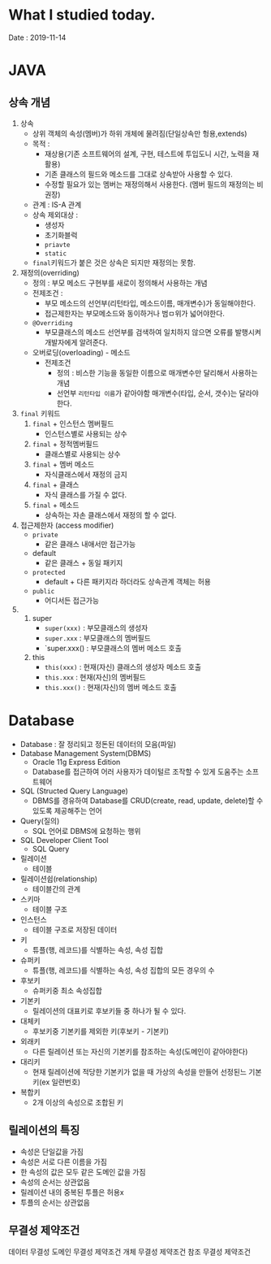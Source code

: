 # What I studied today.
Date : 2019-11-14

# JAVA
## 상속 개념
1. 상속
   - 상위 객체의 속성(멤버)가 하위 개체에 물려짐(단일상속만 헝용,extends)
   - 목적 : 
       - 재상용(기존 소프트웨어의 설계, 구현, 테스트에 투입도니 시간, 노력을 재활용)
       - 기존 클래스의 필드와 메소드를 그대로 상속받아 사용할 수 있다.
       - 수정할 필요가 있는 멤버는 재정의해서 사용한다.
           (멤버 필드의 재정의는 비권장)
   - 관계 : IS-A 관계
   - 상속 제외대상 :
        -  생성자
        -  초기화블럭
        -  `priavte`
        -  `static`
    -  `final`키워드가 붙은 것은 상속은 되지만 재정의는 못함.
2. 재정의(overriding)
    - 정의 : 부모 메소드 구현부를 새로이 정의해서 사용하는 개념
    - 전제조건 : 
        - 부모 메소드의 선언부(리턴타입, 메소드이름, 매개변수)가 동일해야한다.
        - 접근제한자는 부모메소드와 동이하거나 범ㅁ위가 넓어야한다.
    - `@Overriding` 
        - 부모클래스의 메소드 선언부를 검색하여 일치하지 않으면 오류를 발행시켜 개발자에게 알려준다.
    - 오버로딩(overloading) - 메소드
        - 전제조건
            - 정의 : 비스한 기능을 동일한 이름으로 매개변수만 달리해서 사용하는 개념
            - 선언부 `리턴타입 이름`가 같아야함 매개변수(타입, 순서, 갯수)는 달라야한다.
3. `final` 키워드
    1. `final` + 인스턴스 멤버필드 
        - 인스턴스별로 사용되는 상수
    2. `final` + 정적멤버필드 
        - 클래스별로 사용되는 상수
    3. `final` + 멤버 메소드 
        - 자식클래스에서 재정의 금지
    4. `final` + 클래스 
        - 자식 클래스를 가질 수 없다.
    5. `final` + 메소드
        - 상속하는 자손 클래스에서 재정의 할 수 없다.
4. 접근제한자 (access modifier)
    - `private` 
        - 같은 클래스 내애서만 접근가능
    - default
        - 같은 클래스 + 동일 패키지
    - `protected`
        - default + 다른 패키지라 하더라도 상속관계 객체는 허용
    - `public` 
        - 어디서든 접근가능
5. 
    1. super
        * `super(xxx)` : 부모클래스의 생성자
        * `super.xxx` : 부모클래스의 멤버필드
        * `super.xxx() : 부모클래스의 멤버 메소드 호출
    2. this
        * `this(xxx)` : 현재(자신) 클래스의 생성자 메소드 호출
        * `this.xxx` :  현재(자신)의 멤버필드
        * `this.xxx()` :  현재(자신)의 멤버 메소드 호출

# Database
- Database : 잘 정리되고 정돈된 데이터의 모음(파일)
- Database Management System(DBMS) 
    - Oracle 11g Express Edition
    - Database를 접근하여 어러 사용자가 데이털르 조작할 수 있게 도움주는 소프트웨어
- SQL (Structed Query Language)
    - DBMS를 경유하여 Database를 CRUD(create, read, update, delete)할 수 있도록 제공해주는 언어
- Query(질의)
    - SQL 언어로 DBMS에 요청하는 행위
- SQL Developer Client Tool
    - SQL Query 
- 릴레이션  
    - 테이블
- 릴레이션쉽(relationship) 
    - 테이블간의 관계
- 스키마    
    - 테이블 구조
- 인스턴스  
    - 테이블 구조로 저장된 데이터
- 키 
    - 튜플(행, 레코드)를 식별하는 속성, 속성 집합
- 슈퍼키 
    - 튜플(행, 레코드)를 식별하는 속성, 속성 집합의 모든 경우의 수
- 후보키
    - 슈퍼키중 최소 속성집합
- 기본키
    - 릴레이션의 대표키로 후보키들 중 하나가 될 수 있다.
- 대체키
    - 후보키중 기본키를 제외한 키(후보키 - 기본키)
- 외래키
    - 다른 릴레이션 또는 자신의 기본키를 참조하는 속성(도메인이 같아야한다)
- 대리키
    - 현재 릴레이션에 적당한 기본키가 없을 때 가상의 속성을 만들어 선정된느 기본키(ex 일련번호)
- 복합키
    - 2개 이상의 속성으로 조합된 키

## 릴레이션의 특징
- 속성은 단일값을 가짐
- 속성은 서로 다른 이름을 가짐
- 한 속성의 값은 모두 같은 도메인 값을 가짐
- 속성의 순서는 상관없음
- 릴레이션 내의 중복된 투플은 허용x
- 투플의 순서는 상관없음

## 무결성 제약조건
데이터 무결성
도메인 무결성 제약조건
개체 무결성 제약조건
참조 무결성 제약조건
